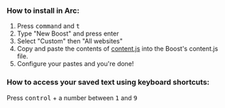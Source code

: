 ### How to install in Arc:

1. Press <kbd>command</kbd> and <kbd>t</kbd>
2. Type "New Boost" and press enter
3. Select "Custom" then "All websites"
4. Copy and paste the contents of [content.js](https://github.com/cortez/row/content.js) into the Boost's content.js file.
5. Configure your pastes and you're done!

### How to access your saved text using keyboard shortcuts:

Press <kbd>control</kbd> + a number between <kbd>1</kbd> and <kbd>9</kbd>
